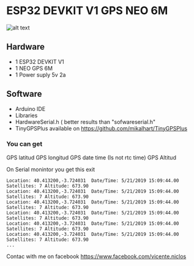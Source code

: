 # ESP32 DEVKIT V1 GPS NEO 6M

![alt text](https://github.com/vniclos/robot-arm4-esp32/blob/master/img/robot-00.jpg "Robot ARM4X builded" )

## Hardware

- 1 ESP32 DEVKIT V1
- 1 NEO GPS 6M
- 1 Power suply 5v 2a

## Software
- Arduino IDE
- Libraries
- HardwareSerial.h ( better results than "sofwareserial.h"
- TinyGPSPlus available on
https://github.com/mikalhart/TinyGPSPlus




### You can get 
GPS latitud
GPS longitud
GPS date time (Is not rtc time)
GPS Altitud

On Serial monintor you get this exit
```
Location: 40.413200,-3.724031  Date/Time: 5/21/2019 15:09:44.00 Satellites: 7 Altitude: 673.90
Location: 40.413200,-3.724031  Date/Time: 5/21/2019 15:09:44.00 Satellites: 7 Altitude: 673.90
Location: 40.413200,-3.724031  Date/Time: 5/21/2019 15:09:44.00 Satellites: 7 Altitude: 673.90
Location: 40.413200,-3.724031  Date/Time: 5/21/2019 15:09:44.00 Satellites: 7 Altitude: 673.90
Location: 40.413200,-3.724031  Date/Time: 5/21/2019 15:09:44.00 Satellites: 7 Altitude: 673.90
Location: 40.413200,-3.724031  Date/Time: 5/21/2019 15:09:44.00 Satellites: 7 Altitude: 673.90
...
```

Contac with me on facebook 
https://www.facebook.com/vicente.niclos
